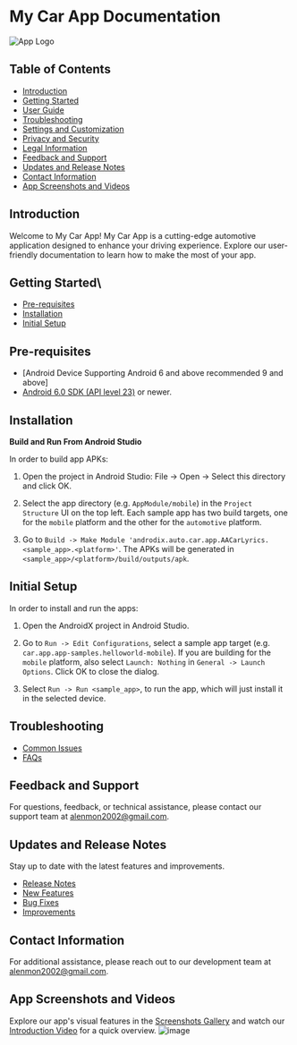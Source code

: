 
# My Car App Documentation
![App Logo](https://github.com/alen-mon/AACarLyrics/assets/63594718/aa8c7b77-5faf-4a14-9312-c4c9be618ec5)

## Table of Contents
- [Introduction](#introduction)
- [Getting Started](#getting-started)
- [User Guide](#user-guide)
- [Troubleshooting](#troubleshooting)
- [Settings and Customization](#settings-and-customization)
- [Privacy and Security](#privacy-and-security)
- [Legal Information](#legal-information)
- [Feedback and Support](#feedback-and-support)
- [Updates and Release Notes](#updates-and-release-notes)
- [Contact Information](#contact-information)
- [App Screenshots and Videos](#app-screenshots-and-videos)

## Introduction
Welcome to My Car App! My Car App is a cutting-edge automotive application designed to enhance your driving experience. Explore our user-friendly documentation to learn how to make the most of your app.

## Getting Started\
- [Pre-requisites](#Pre-requisites)
- [Installation](#installation)
- [Initial Setup](#initial-setup)
## Pre-requisites
- [Android Device Supporting Android 6 and above recommended 9 and above]
- [Android 6.0 SDK (API level 23)](https://developer.android.com/studio/releases/platforms#6.0) or newer.
## Installation

**Build and Run From Android Studio**

In order to build app APKs:

1. Open the project in Android Studio: File -> Open -> Select this directory and click OK.

2. Select the app directory (e.g. `AppModule/mobile`) in the `Project Structure` UI on the top left. Each sample app has two build targets, one for the `mobile` platform and the other for the `automotive` platform.

3. Go to `Build -> Make Module 'androdix.auto.car.app.AACarLyrics.<sample_app>.<platform>'`. The APKs will be generated in `<sample_app>/<platform>/build/outputs/apk`.

## Initial Setup
In order to install and run the apps:

1. Open the AndroidX project in Android Studio.

2. Go to `Run -> Edit Configurations`, select a sample app target (e.g. `car.app.app-samples.helloworld-mobile`). If you are building for the `mobile` platform, also select `Launch: Nothing` in `General -> Launch Options`. Click OK to close the dialog.

3. Select `Run -> Run <sample_app>`, to run the app, which will just install it in the selected device.


## Troubleshooting
- [Common Issues](troubleshooting.md#common-issues)
- [FAQs](troubleshooting.md#faqs)


## Feedback and Support
For questions, feedback, or technical assistance, please contact our support team at [alenmon2002@gmail.com](mailto:alenmon2002@gmail.com).

## Updates and Release Notes
Stay up to date with the latest features and improvements.
- [Release Notes](updates.md#release-notes)
- [New Features](updates.md#new-features)
- [Bug Fixes](updates.md#bug-fixes)
- [Improvements](updates.md#improvements)

## Contact Information
For additional assistance, please reach out to our development team at [alenmon2002@gmail.com](mailto:alenmon2002@gmail.com).

## App Screenshots and Videos
Explore our app's visual features in the [Screenshots Gallery](screenshots.md) and watch our [Introduction Video](videos/introduction.mp4) for a quick overview.
![image](https://github.com/alen-mon/AACarLyrics/assets/63594718/dcfdd6a9-fdb1-4767-bb66-b8980c966a5a)





